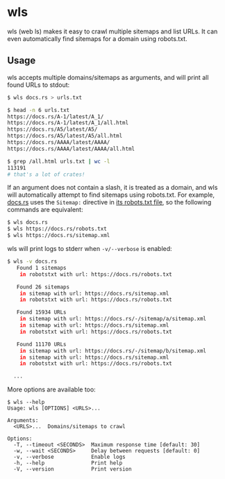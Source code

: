 # wls

wls (web ls) makes it easy to crawl multiple sitemaps and list URLs. It can even automatically find sitemaps for a domain using robots.txt.

## Usage

wls accepts multiple domains/sitemaps as arguments, and will print all found URLs to stdout:

```sh
$ wls docs.rs > urls.txt

$ head -n 6 urls.txt 
https://docs.rs/A-1/latest/A_1/
https://docs.rs/A-1/latest/A_1/all.html
https://docs.rs/A5/latest/A5/
https://docs.rs/A5/latest/A5/all.html
https://docs.rs/AAAA/latest/AAAA/
https://docs.rs/AAAA/latest/AAAA/all.html

$ grep /all.html urls.txt | wc -l
113191
# that's a lot of crates!
```

If an argument does not contain a slash, it is treated as a domain, and wls will automatically attempt to find sitemaps using robots.txt. For example, [docs.rs](https://docs.rs/) uses the `Sitemap:` directive in [its robots.txt file](https://docs.rs/robots.txt), so the following commands are equivalent:

```sh
$ wls docs.rs
$ wls https://docs.rs/robots.txt
$ wls https://docs.rs/sitemap.xml
```

wls will print logs to stderr when `-v/--verbose` is enabled:

```sh
$ wls -v docs.rs
   Found 1 sitemaps
    in robotstxt with url: https://docs.rs/robots.txt

   Found 26 sitemaps
    in sitemap with url: https://docs.rs/sitemap.xml
    in robotstxt with url: https://docs.rs/robots.txt

   Found 15934 URLs
    in sitemap with url: https://docs.rs/-/sitemap/a/sitemap.xml
    in sitemap with url: https://docs.rs/sitemap.xml
    in robotstxt with url: https://docs.rs/robots.txt

   Found 11170 URLs
    in sitemap with url: https://docs.rs/-/sitemap/b/sitemap.xml
    in sitemap with url: https://docs.rs/sitemap.xml
    in robotstxt with url: https://docs.rs/robots.txt

  ...
```

More options are available too:

```
$ wls --help
Usage: wls [OPTIONS] <URLS>...

Arguments:
  <URLS>...  Domains/sitemaps to crawl

Options:
  -T, --timeout <SECONDS>  Maximum response time [default: 30]
  -w, --wait <SECONDS>     Delay between requests [default: 0]
  -v, --verbose            Enable logs
  -h, --help               Print help
  -V, --version            Print version
```
